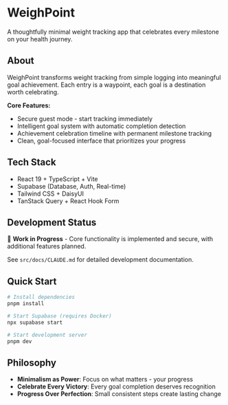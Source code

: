 # WeighPoint

A thoughtfully minimal weight tracking app that celebrates every milestone on your health journey.

## About

WeighPoint transforms weight tracking from simple logging into meaningful goal achievement. Each entry is a waypoint, each goal is a destination worth celebrating.

**Core Features:**

- Secure guest mode - start tracking immediately
- Intelligent goal system with automatic completion detection
- Achievement celebration timeline with permanent milestone tracking
- Clean, goal-focused interface that prioritizes your progress

## Tech Stack

- React 19 + TypeScript + Vite
- Supabase (Database, Auth, Real-time)
- Tailwind CSS + DaisyUI
- TanStack Query + React Hook Form

## Development Status

🚧 **Work in Progress** - Core functionality is implemented and secure, with additional features planned.

See `src/docs/CLAUDE.md` for detailed development documentation.

## Quick Start

```bash
# Install dependencies
pnpm install

# Start Supabase (requires Docker)
npx supabase start

# Start development server
pnpm dev
```

## Philosophy

- **Minimalism as Power**: Focus on what matters - your progress
- **Celebrate Every Victory**: Every goal completion deserves recognition
- **Progress Over Perfection**: Small consistent steps create lasting change
